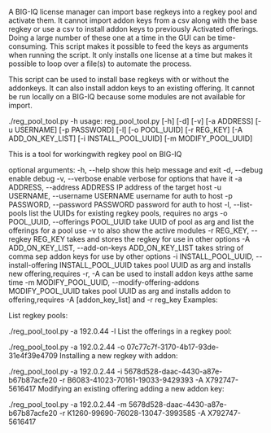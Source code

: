 A BIG-IQ license manager can import base regkeys into a regkey pool and activate them. It cannot import addon keys from a csv along with the base regkey or use a csv to install addon keys to previously Activated offerings. Doing a large number of these one at a time in the GUI can be time-consuming. This script makes it possible to feed the keys as arguments when running the script. It only installs one license at a time but makes it possible to loop over a file(s) to automate the process.

This script can be used to install base regkeys with or without the addonkeys. It can also install addon keys to an existing offering. It cannot be run locally on a BIG-IQ because some modules are not available for import.

./reg_pool_tool.py -h
usage: reg_pool_tool.py [-h] [-d] [-v] [-a ADDRESS] [-u USERNAME]
                        [-p PASSWORD] [-l] [-o POOL_UUID] [-r REG_KEY]
                        [-A ADD_ON_KEY_LIST] [-i INSTALL_POOL_UUID]
                        [-m MODIFY_POOL_UUID]

This is a tool for workingwith regkey pool on BIG-IQ

optional arguments:
  -h, --help            show this help message and exit
  -d, --debug           enable debug
  -v, --verbose         enable verbose for options that have it
  -a ADDRESS, --address ADDRESS
                        IP address of the target host
  -u USERNAME, --username USERNAME
                        username for auth to host
  -p PASSWORD, --password PASSWORD
                        password for auth to host
  -l, --list-pools      list the UUIDs for existing regkey pools, requires no
                        args
  -o POOL_UUID, --offerings POOL_UUID
                        take UUID of pool as arg and list the offerings for a
                        pool use -v to also show the active modules
  -r REG_KEY, --regkey REG_KEY
                        takes and stores the regkey for use in other options
  -A ADD_ON_KEY_LIST, --add-on-keys ADD_ON_KEY_LIST
                        takes string of comma sep addon keys for use by other
                        options
  -i INSTALL_POOL_UUID, --install-offering INSTALL_POOL_UUID
                        takes pool UUID as arg and installs new
                        offering,requires -r, -A can be used to install addon
                        keys atthe same time
  -m MODIFY_POOL_UUID, --modify-offering-addons MODIFY_POOL_UUID
                        takes pool UUID as arg and installs addon to
                        offering,requires -A [addon_key_list] and -r reg_key
Examples:

List regkey pools:

./reg_pool_tool.py -a 192.0.44 -l
List the offerings in a regkey pool:

./reg_pool_tool.py -a 192.0.2.44 -o 07c77c7f-3170-4b17-93de-31e4f39e4709 
Installing a new regkey with addon:

./reg_pool_tool.py -a 192.0.2.44 -i 5678d528-daac-4430-a87e-b67b87acfe20 -r B6083-41023-70161-19033-9429393 -A X792747-5616417
Modifying an existing offering adding a new addon key:

./reg_pool_tool.py -a 192.0.2.44 -m 5678d528-daac-4430-a87e-b67b87acfe20 -r K1260-99690-76028-13047-3993585 -A X792747-5616417
